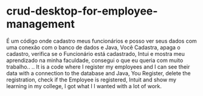 # crud-desktop-for-employee-management


É um código onde cadastro meus funcionários e posso ver seus dados com uma conexão com o banco de dados e Java, Você Cadastra, apaga o cadastro, verifica se o Funcionário está cadastrado, Intui e mostra meu aprendizado na minha faculdade, consegui o que eu queria com muito trabalho..
..
It is a code where I register my employees and I can see their data with a connection to the database and Java, You Register, delete the registration, check if the Employee is registered, Intuit and show my learning in my college, I got what I I wanted with a lot of work.
